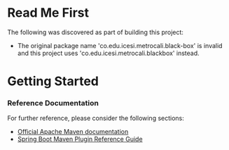 # Read Me First
The following was discovered as part of building this project:

* The original package name 'co.edu.icesi.metrocali.black-box' is invalid and this project uses 'co.edu.icesi.metrocali.blackbox' instead.

# Getting Started

### Reference Documentation
For further reference, please consider the following sections:

* [Official Apache Maven documentation](https://maven.apache.org/guides/index.html)
* [Spring Boot Maven Plugin Reference Guide](https://docs.spring.io/spring-boot/docs/2.2.5.RELEASE/maven-plugin/)

